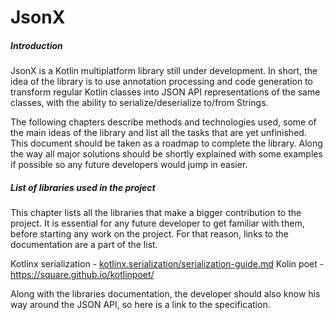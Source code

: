# **JsonX**

##### Introduction

JsonX is a Kotlin multiplatform library still under development. In short, the idea of the library is to use annotation processing and code generation to transform regular Kotlin classes into JSON API representations of the same classes, with the ability to serialize/deserialize to/from Strings.

The following chapters describe methods and technologies used, some of the main ideas of the library and list all the tasks that are yet unfinished. This document should be taken as a roadmap to complete the library. Along the way all major solutions should be shortly explained with some examples if possible so any future developers would jump in easier.

##### List of libraries used in the project

This chapter lists all the libraries that make a bigger contribution to the project. It is essential for any future developer to get familiar with them, before starting any work on the project. For that reason, links to the documentation are a part of the list.

Kotlinx serialization - [kotlinx.serialization/serialization-guide.md](https://github.com/Kotlin/kotlinx.serialization/blob/master/docs/serialization-guide.md)
Kolin poet - https://square.github.io/kotlinpoet/

Along with the libraries documentation, the developer should also know his way around the JSON API, so here is a link to the specification.
